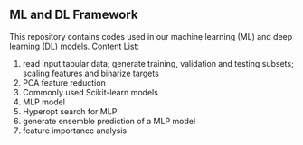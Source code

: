 ## ML and DL Framework
This repository contains codes used in our machine learning (ML) and deep learning (DL) models. 
Content List:
1. read input tabular data; generate training, validation and testing subsets; scaling features and binarize targets
2. PCA feature reduction
3. Commonly used Scikit-learn models
4. MLP model
5. Hyperopt search for MLP 
6. generate ensemble prediction of a MLP model
7. feature importance analysis
